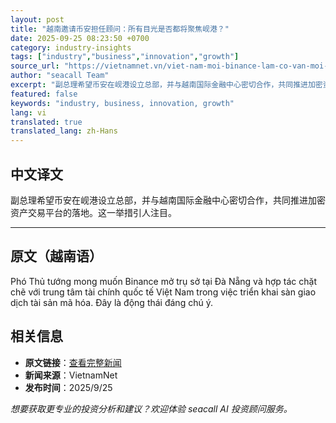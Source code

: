 ```yaml
---
layout: post
title: "越南邀请币安担任顾问：所有目光是否都将聚焦岘港？"
date: 2025-09-25 08:23:50 +0700
category: industry-insights
tags: ["industry","business","innovation","growth"]
source_url: "https://vietnamnet.vn/viet-nam-moi-binance-lam-co-van-moi-cap-mat-do-don-ve-da-nang-2445949.html"
author: "seacall Team"
excerpt: "副总理希望币安在岘港设立总部，并与越南国际金融中心密切合作，共同推进加密资产交易平台的落地。这一举措引人注目。..."
featured: false
keywords: "industry, business, innovation, growth"
lang: vi
translated: true
translated_lang: zh-Hans
---
```


## 中文译文

副总理希望币安在岘港设立总部，并与越南国际金融中心密切合作，共同推进加密资产交易平台的落地。这一举措引人注目。

---

## 原文（越南语）

Phó Thủ tướng mong muốn Binance mở trụ sở tại Đà Nẵng và hợp tác chặt chẽ với trung tâm tài chính quốc tế Việt Nam trong việc triển khai sàn giao dịch tài sản mã hóa. Đây là động thái đáng chú ý.

## 相关信息

- **原文链接**：[查看完整新闻](https://vietnamnet.vn/viet-nam-moi-binance-lam-co-van-moi-cap-mat-do-don-ve-da-nang-2445949.html)
- **新闻来源**：VietnamNet
- **发布时间**：2025/9/25

*想要获取更专业的投资分析和建议？欢迎体验 seacall AI 投资顾问服务。*